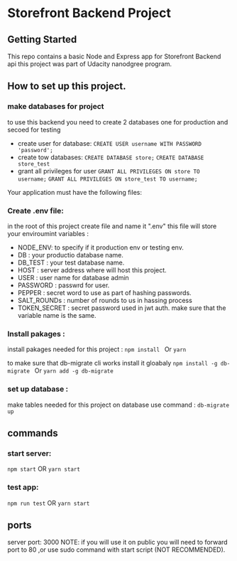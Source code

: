 # Storefront Backend Project

## Getting Started

This repo contains a basic Node and Express app for Storefront Backend api this project was part of Udacity nanodgree program.

## How to set up this project.

### make databases for project
to use this backend you need to create 2 databases one for production and secoed for testing
- create user for database:
  `CREATE USER username WITH PASSWORD 'password';`
- create tow databases:
  `CREATE DATABASE store;`
  `CREATE DATABASE store_test`
- grant all privileges for user
  `GRANT ALL PRIVILEGES ON store TO username;`
  `GRANT ALL PRIVILEGES ON store_test TO username;`

Your application must have the following files:
### Create .env file:
in the root of this project create file and name it ".env"
this file will store your enviroumint variables :
- NODE_ENV: to specify if it production env or testing env.
- DB : your productio database name.
- DB_TEST : your test database name.
- HOST : server address where will host this project.
- USER : user name for database admin
- PASSWORD : passwrd for user.
- PEPPER : secret word to use as part of hashing passwords.
- SALT_ROUNDs : number of rounds to us in hassing process
- TOKEN_SECRET : secret password used in jwt auth.
make sure that the variable name is the same.

### Install pakages :
install pakages needed for this project :
`npm install ` Or `yarn`

to make sure that db-migrate cli works install it gloabaly 
`npm install -g db-migrate ` Or `yarn add -g db-migrate`
### set up database :
make tables needed for this project on database use command :
`db-migrate up`

## commands
### start server:
`npm start` OR `yarn start`
### test app:
`npm run test` OR `yarn start`

## ports
server port: 3000
NOTE:
if you will use it on public you will need to forward port to 80
,or use sudo command with start script (NOT RECOMMENDED).
